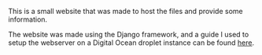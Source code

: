 This is a small website that was made to host the files and provide some information.

The website was made using the Django framework, and a guide I used to setup the webserver on a Digital Ocean droplet instance can be found [here](https://www.digitalocean.com/community/tutorials/how-to-set-up-django-with-postgres-nginx-and-gunicorn-on-ubuntu-18-04).
